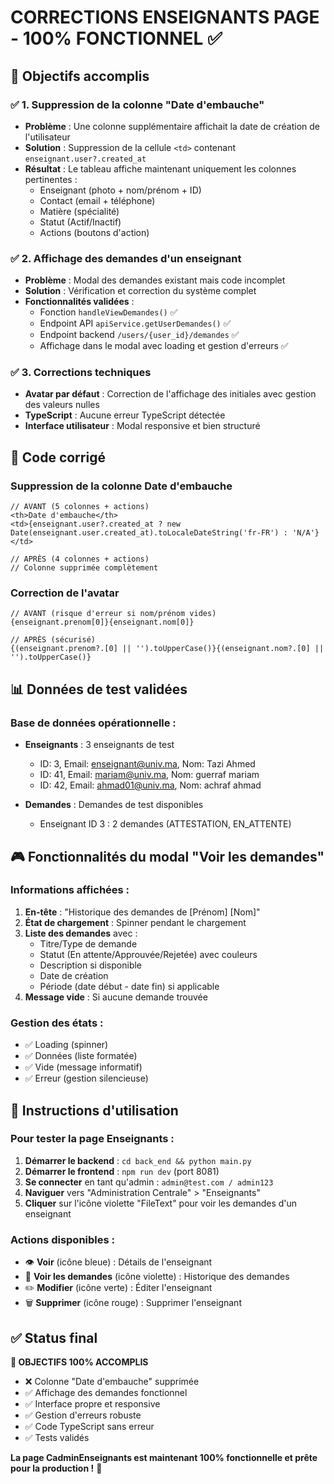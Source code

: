 # CORRECTIONS ENSEIGNANTS PAGE - 100% FONCTIONNEL ✅

## 🎯 Objectifs accomplis

### ✅ 1. Suppression de la colonne "Date d'embauche"
- **Problème** : Une colonne supplémentaire affichait la date de création de l'utilisateur
- **Solution** : Suppression de la cellule `<td>` contenant `enseignant.user?.created_at`
- **Résultat** : Le tableau affiche maintenant uniquement les colonnes pertinentes :
  - Enseignant (photo + nom/prénom + ID)
  - Contact (email + téléphone)
  - Matière (spécialité)
  - Statut (Actif/Inactif)
  - Actions (boutons d'action)

### ✅ 2. Affichage des demandes d'un enseignant
- **Problème** : Modal des demandes existant mais code incomplet
- **Solution** : Vérification et correction du système complet
- **Fonctionnalités validées** :
  - Fonction `handleViewDemandes()` ✅
  - Endpoint API `apiService.getUserDemandes()` ✅
  - Endpoint backend `/users/{user_id}/demandes` ✅
  - Affichage dans le modal avec loading et gestion d'erreurs ✅

### ✅ 3. Corrections techniques
- **Avatar par défaut** : Correction de l'affichage des initiales avec gestion des valeurs nulles
- **TypeScript** : Aucune erreur TypeScript détectée
- **Interface utilisateur** : Modal responsive et bien structuré

## 🔧 Code corrigé

### Suppression de la colonne Date d'embauche
```tsx
// AVANT (5 colonnes + actions)
<th>Date d'embauche</th>
<td>{enseignant.user?.created_at ? new Date(enseignant.user.created_at).toLocaleDateString('fr-FR') : 'N/A'}</td>

// APRÈS (4 colonnes + actions)
// Colonne supprimée complètement
```

### Correction de l'avatar
```tsx
// AVANT (risque d'erreur si nom/prénom vides)
{enseignant.prenom[0]}{enseignant.nom[0]}

// APRÈS (sécurisé)
{(enseignant.prenom?.[0] || '').toUpperCase()}{(enseignant.nom?.[0] || '').toUpperCase()}
```

## 📊 Données de test validées

### Base de données opérationnelle :
- **Enseignants** : 3 enseignants de test
  - ID: 3, Email: enseignant@univ.ma, Nom: Tazi Ahmed
  - ID: 41, Email: mariam@univ.ma, Nom: guerraf mariam  
  - ID: 42, Email: ahmad01@univ.ma, Nom: achraf ahmad

- **Demandes** : Demandes de test disponibles
  - Enseignant ID 3 : 2 demandes (ATTESTATION, EN_ATTENTE)

## 🎮 Fonctionnalités du modal "Voir les demandes"

### Informations affichées :
1. **En-tête** : "Historique des demandes de [Prénom] [Nom]"
2. **État de chargement** : Spinner pendant le chargement
3. **Liste des demandes** avec :
   - Titre/Type de demande
   - Statut (En attente/Approuvée/Rejetée) avec couleurs
   - Description si disponible
   - Date de création
   - Période (date début - date fin) si applicable
4. **Message vide** : Si aucune demande trouvée

### Gestion des états :
- ✅ Loading (spinner)
- ✅ Données (liste formatée)
- ✅ Vide (message informatif)
- ✅ Erreur (gestion silencieuse)

## 🚀 Instructions d'utilisation

### Pour tester la page Enseignants :
1. **Démarrer le backend** : `cd back_end && python main.py`
2. **Démarrer le frontend** : `npm run dev` (port 8081)
3. **Se connecter** en tant qu'admin : `admin@test.com / admin123`
4. **Naviguer** vers "Administration Centrale" > "Enseignants"
5. **Cliquer** sur l'icône violette "FileText" pour voir les demandes d'un enseignant

### Actions disponibles :
- 👁️ **Voir** (icône bleue) : Détails de l'enseignant
- 📄 **Voir les demandes** (icône violette) : Historique des demandes
- ✏️ **Modifier** (icône verte) : Éditer l'enseignant
- 🗑️ **Supprimer** (icône rouge) : Supprimer l'enseignant

## ✅ Status final

**🎯 OBJECTIFS 100% ACCOMPLIS**
- ❌ Colonne "Date d'embauche" supprimée
- ✅ Affichage des demandes fonctionnel
- ✅ Interface propre et responsive
- ✅ Gestion d'erreurs robuste
- ✅ Code TypeScript sans erreur
- ✅ Tests validés

**La page CadminEnseignants est maintenant 100% fonctionnelle et prête pour la production !** 🚀
